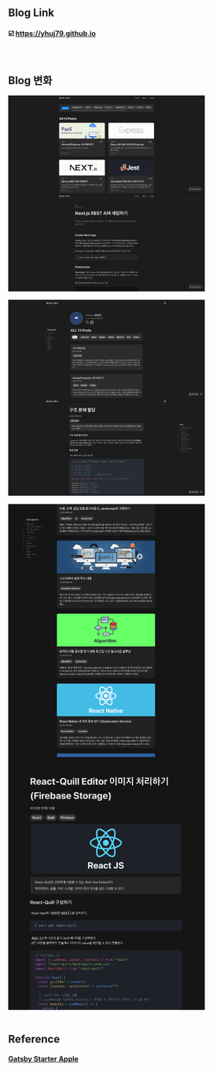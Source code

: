 ## Blog Link

#### :ballot_box_with_check: <a target="_blank" rel="noopener noreferrer" href="https://yhuj79.github.io">https://yhuj79.github.io</a>

<br>

## Blog 변화

<div>
    <img align=top src=https://raw.githubusercontent.com/yhuj79/yhuj79.github.io/master/content/assets/apple1.png width=400>
    <img align=top src=https://raw.githubusercontent.com/yhuj79/yhuj79.github.io/master/content/assets/apple2.png width=400>
</div>

<br>

<div>
    <img align=top src=https://raw.githubusercontent.com/yhuj79/yhuj79.github.io/master/content/assets/custom1.png width=400>
    <img align=top src=https://raw.githubusercontent.com/yhuj79/yhuj79.github.io/master/content/assets/custom2.png width=400>
</div>

<br>

<div>
    <img align=top src=https://raw.githubusercontent.com/yhuj79/yhuj79.github.io/master/content/assets/custom3.png width=400>
    <img align=top src=https://raw.githubusercontent.com/yhuj79/yhuj79.github.io/master/content/assets/custom4.png width=400>
</div>

<br>

## Reference

#### [Gatsby Starter Apple](https://github.com/sungik-choi/gatsby-starter-apple)
